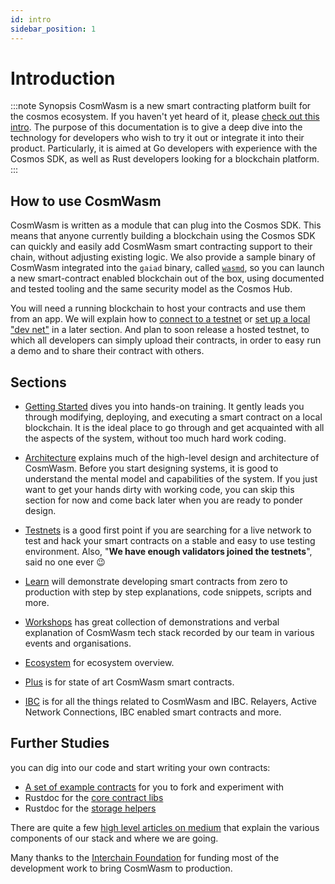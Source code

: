```yaml
---
id: intro
sidebar_position: 1
---
```


# Introduction

:::note Synopsis
CosmWasm is a new smart contracting platform built for the cosmos ecosystem. If you haven't yet heard
of it, please [check out this intro](https://blog.cosmos.network/announcing-the-launch-of-cosmwasm-cc426ab88e12). The
purpose of this documentation is to give a deep dive into the technology for developers who wish to try it out or
integrate it into their product. Particularly, it is aimed at Go developers with experience with the Cosmos SDK, as well
as Rust developers looking for a blockchain platform.
:::

## How to use CosmWasm

CosmWasm is written as a module that can plug into the Cosmos SDK. This means that anyone currently building a
blockchain using the Cosmos SDK can quickly and easily add CosmWasm smart contracting support to their chain, without
adjusting existing logic. We also provide a sample binary of CosmWasm integrated into the `gaiad` binary,
called [`wasmd`](https://github.com/CosmWasm/wasmd), so you can launch a new smart-contract enabled blockchain out of
the box, using documented and tested tooling and the same security model as the Cosmos Hub.

You will need a running blockchain to host your contracts and use them from an app. We will explain how
to [connect to a testnet](/getting-started/setting-env.md#setting-up-environment)
or [set up a local "dev net"](/getting-started/setting-env.md#run-local-node-optional) in a later section. And plan to
soon release a hosted testnet, to which all developers can simply upload their contracts, in order to easy run a demo
and to share their contract with others.

## Sections

* [Getting Started](../getting-started/intro.md) dives you into hands-on training. It gently leads you through
  modifying,
  deploying, and executing a smart contract on a local blockchain. It is the ideal place to go through and get
  acquainted with all the aspects of the system, without too much hard work coding.

* [Architecture](../architecture/multichain.md) explains much of the high-level design and architecture of CosmWasm.
  Before you start designing systems, it is good to understand the mental model and capabilities of the system. If you
  just want to get your hands dirty with working code, you can skip this section for now and come back later when you
  are ready to ponder design.

* [Testnets](../testnets/build-requirements.md) is a good first point if you are searching for a live network to
  test and
  hack your smart contracts on a stable and easy to use testing environment. Also, "**We have enough validators joined
  the testnets**", said no one ever 😉

* [Learn](/tutorials/simple-option/intro) will demonstrate developing smart contracts from zero to production
  with
  step
  by step explanations, code snippets, scripts and more.

* [Workshops](/tutorials/videos-workshops) has great collection of demonstrations and verbal explanation of
  CosmWasm tech
  stack recorded by our team in various events and organisations.

* [Ecosystem](/ecosystem/overview) for ecosystem overview.

* [Plus](/cw-plus/general/overview) is for state of art CosmWasm smart contracts.

* [IBC](../ibc/overview.md) is for all the things related to CosmWasm and IBC. Relayers, Active Network Connections,
  IBC
  enabled smart contracts and more.

## Further Studies

you can dig into our code and start writing your own contracts:

* [A set of example contracts](https://github.com/CosmWasm/cosmwasm-examples) for you to fork and experiment with
* Rustdoc for the [core contract libs](https://docs.rs/cosmwasm-std/0.13.1/cosmwasm_std/)
* Rustdoc for the [storage helpers](https://docs.rs/cosmwasm-storage/0.13.1/cosmwasm_storage/)

There are quite a few [high level articles on medium](https://medium.com/confio) that explain the various components of
our stack and where we are going.

Many thanks to the [Interchain Foundation](https://interchain.io/) for funding most of the development work to bring
CosmWasm to production.
